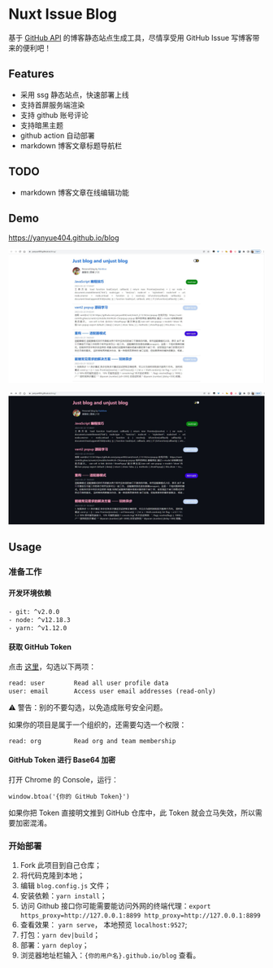 # Nuxt Issue Blog

基于 [GitHub API](https://docs.github.com/en/rest/issues/issues) 的博客静态站点生成工具，尽情享受用 GitHub Issue 写博客带来的便利吧！

## Features

- 采用 ssg 静态站点，快速部署上线
- 支持首屏服务端渲染
- 支持 github 账号评论
- 支持暗黑主题
- github action 自动部署
- markdown 博客文章标题导航栏

## TODO

- markdown 博客文章在线编辑功能

## Demo

https://yanyue404.github.io/blog

![](./assets/light.jpg)

![](./assets/dark.jpg)

## Usage

### 准备工作

#### 开发环境依赖

```
- git: ^v2.0.0
- node: ^v12.18.3
- yarn: ^v1.12.0
```

#### 获取 GitHub Token

点击 [这里](https://github.com/settings/tokens/new)，勾选以下两项：

```
read: user        Read all user profile data
user: email       Access user email addresses (read-only)
```

⚠️ 警告️：别的不要勾选，以免造成账号安全问题。

如果你的项目是属于一个组织的，还需要勾选一个权限：

```
read: org         Read org and team membership
```

#### GitHub Token 进行 Base64 加密

打开 Chrome 的 Console，运行：

```
window.btoa('{你的 GitHub Token}')
```

如果你把 Token 直接明文推到 GitHub 仓库中，此 Token 就会立马失效，所以需要加密混淆。

### 开始部署

1. Fork 此项目到自己仓库；
2. 将代码克隆到本地；
3. 编辑 `blog.config.js` 文件；
4. 安装依赖：`yarn install`；
5. 访问 Github 接口你可能需要能访问外网的终端代理：`export https_proxy=http://127.0.0.1:8899 http_proxy=http://127.0.0.1:8899`
6. 查看效果： `yarn serve`， 本地预览 `localhost:9527`;
7. 打包：`yarn dev|build`；
8. 部署：`yarn deploy`；
9. 浏览器地址栏输入：`{你的用户名}.github.io/blog` 查看。
